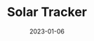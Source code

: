 ---
layout: inner
position: left
title: 'Solar Tracker'
date: 2023-01-06
categories: 
tags: 
    - Arduino
    - Control Systems
    - Sensor Integration
featured_image: 'img/posts/2023-solar-tracker-circuit-diagram.png'
project_link: 'https://github.com/georgelin-eng/Solar-tracker'
button_icon: 'github'
button_text: 'Visit Project'
lead_text: "A tracking system that points a solar panel towards light"
---